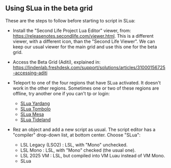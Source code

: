 ## Using SLua in the beta grid

These are the steps to follow before starting to script in SLua:

* Install the "Second Life Project Lua Editor" viewer, from: <https://releasenotes.secondlife.com/viewer.html>. This is a different viewer, with a different icon, than the "Second Life Viewer". We can keep our usual viewer for the main grid and use this one for the beta grid.

* Access the Beta Grid (Aditi), explained in:  
  <https://lindenlab.freshdesk.com/support/solutions/articles/31000156725-accessing-aditi>

* Teleport to one of the four regions that have SLua activated. It doesn't work in the other regions. Sometimes one or two of these regions are offline, try another one if you can't tp or login:
  * [SLua Yardang](secondlife://Aditi/secondlife/SLua%20Yardang/241/235/27)
  * [SLua Tombolo](secondlife://Aditi/secondlife/SLua%20Tombolo/241/235/27)
  * [SLua Mesa](secondlife://Aditi/secondlife/SLua%20Mesa/241/235/27)
  * [SLua Tideland](secondlife://Aditi/secondlife/SLua%20Tideland/241/235/27)

* Rez an object and add a new script as usual. The script editor has a "compiler" drop-down list, at bottom center. Choose "SLua":
  * LSL Legacy (LSO2) : LSL, with "Mono" unchecked.
  * LSL Mono : LSL, with "Mono" checked (the usual one).
  * LSL 2025 VM : LSL, but compiled into VM Luau instead of VM Mono.
  * SLua
